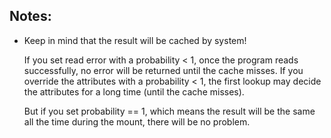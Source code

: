 ## Notes:

* Keep in mind that the result will be cached by system!

  If you set read error with a probability < 1, once the program reads successfully, no error will be returned until the cache misses. If you override the attributes with a probability < 1, the first lookup may decide the attributes for a long time (until the cache misses).

  But if you set probability == 1, which means the result will be the same all the time during the mount, there will be no problem.